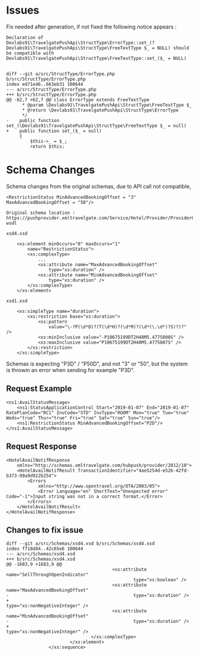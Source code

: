 Issues
======

Fix needed after generation, if not fixed the following notice appears :

    Declaration of Devlabs91\TravelgatePushApi\StructType\ErrorType::set_(?Devlabs91\TravelgatePushApi\StructType\FreeTextType $_ = NULL) should be compatible with Devlabs91\TravelgatePushApi\StructType\FreeTextType::set_($_ = NULL)


    diff --git a/src/StructType/ErrorType.php b/src/StructType/ErrorType.php
    index ed71e46..663eb31 100644
    --- a/src/StructType/ErrorType.php
    +++ b/src/StructType/ErrorType.php
    @@ -62,7 +62,7 @@ class ErrorType extends FreeTextType
          * @param \Devlabs91\TravelgatePushApi\StructType\FreeTextType $_
          * @return \Devlabs91\TravelgatePushApi\StructType\ErrorType
          */
    -    public function set_(\Devlabs91\TravelgatePushApi\StructType\FreeTextType $_ = null)
    +    public function set_($_ = null)
         {
             $this->_ = $_;
             return $this;

Schema Changes
==============

Schema changes from the original schemas, due to API call not compatible,

    <RestrictionStatus MinAdvancedBookingOffset = "3" MaxAdvancedBookingOffset = "50"/>
    
    Original schema location :  https://pushprovider.xmltravelgate.com/Service/Hotel/Provider/ProviderGEN.svc?wsdl
    
    xsd4.xsd
    
        <xs:element minOccurs="0" maxOccurs="1"
            name="RestrictionStatus">
            <xs:complexType>
                ...
                <xs:attribute name="MaxAdvancedBookingOffset"
                    type="xs:duration" />
                <xs:attribute name="MinAdvancedBookingOffset"
                    type="xs:duration" />
            </xs:complexType>
        </xs:element>
    
    xsd1.xsd
    
        <xs:simpleType name="duration">
            <xs:restriction base="xs:duration">
                <xs:pattern
                    value="\-?P(\d*D)?(T(\d*H)?(\d*M)?(\d*(\.\d*)?S)?)?" />
                <xs:minInclusive value="-P10675199DT2H48M5.4775808S" />
                <xs:maxInclusive value="P10675199DT2H48M5.4775807S" />
            </xs:restriction>
        </xs:simpleType>
    
Schemas is expecting "P3D" / "P50D", and not "3" or "50", but the system is throwin an error when sending for example "P3D".

Request Example
---------------

    <ns1:AvailStatusMessage>
        <ns1:StatusApplicationControl Start="2019-01-07" End="2019-01-07" RatePlanCode="RC1" InvCode="STD" InvType="ROOM" Mon="true" Tue="true" Weds="true" Thur="true" Fri="true" Sat="true" Sun="true"/>
        <ns1:RestrictionStatus MinAdvancedBookingOffset="P2D"/>
    </ns1:AvailStatusMessage>

Request Response
----------------

    <HotelAvailNotifResponse
        xmlns="http://schemas.xmltravelgate.com/hubpush/provider/2012/10">
        <HotelAvailNotifResult TransactionIdentifier="4ae5254d-e526-42fd-b373-99a9d922b25d">
            <Errors
                xmlns="http://www.opentravel.org/OTA/2003/05">
                <Error Language="en" ShortText="Unexpected error" Code="-1">Input string was not in a correct format.</Error>
            </Errors>
        </HotelAvailNotifResult>
    </HotelAvailNotifResponse>


Changes to fix issue
--------------------

    diff --git a/src/Schemas/xsd4.xsd b/src/Schemas/xsd4.xsd
    index f718d84..42c65e6 100644
    --- a/src/Schemas/xsd4.xsd
    +++ b/src/Schemas/xsd4.xsd
    @@ -1683,9 +1683,9 @@
                                            <xs:attribute name="SellThroughOpenIndicator"
                                                    type="xs:boolean" />
                                            <xs:attribute name="MaxAdvancedBookingOffset"
    -                                               type="xs:duration" />
    +                                               type="xs:nonNegativeInteger" />
                                            <xs:attribute name="MinAdvancedBookingOffset"
    -                                               type="xs:duration" />
    +                                               type="xs:nonNegativeInteger" />
                                    </xs:complexType>
                            </xs:element>
                    </xs:sequence>

